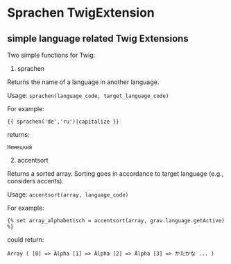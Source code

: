 # Sprachen TwigExtension
## simple language related Twig Extensions

Two simple functions for Twig:

1. sprachen

Returns the name of a language in another language.

Usage: `sprachen(language_code, target_language_code)`

For example:

`{{ sprachen('de','ru')|capitalize }}`

returns:

`Немецкий`

2. accentsort

Returns a sorted array. Sorting goes in accordance to target language (e.g., considers accents).

Usage: `accentsort(array, language_code)`

For example:

`{% set array_alphabetisch = accentsort(array, grav.language.getActive) %}`

could return:

`Array (
    [0] => Álpha
    [1] => Àlpha
    [2] => Älpha
    [3] => かたかな
    ...
    )`
